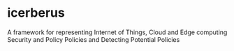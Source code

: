 # icerberus
A framework for representing Internet of Things, Cloud and Edge computing Security and Policy Policies and Detecting Potential Policies
